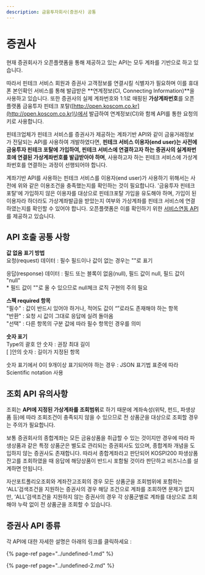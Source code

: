 ```yaml
---
description: 금융투자회사(증권사) 공통
---
```


# 증권사

현재 증권회사가 오픈플랫폼을 통해 제공하고 있는 API는 모두 계좌를 기반으로 하고 있습니다. 

따라서 핀테크 서비스 회원과 증권사 고객정보를 연결시킬 식별자가 필요하며 이를 휴대폰 본인확인 서비스를 통해 발급받은 **연계정보\(CI, Connecting Information\)**을 사용하고 있습니다. 또한 증권사의 실제 계좌번호와 1:1로 매핑된 **가상계좌번호**를 오픈플랫폼 금융투자 핀테크 포탈\([http://open.koscom.co.kr](http://open.koscom.co.kr)\)에서 발급하여 연계정보\(CI\)와 함께 API를 통한 요청의 키로 사용합니다.

핀테크업체가 핀테크 서비스를  증권사가 제공하는 계좌기반 API와 같이  금융거래정보가 전달되는 API를 사용하여 개발하였다면,  **핀테크 서비스 이용자\(end user\)는 사전에 금융투자 핀테크 포탈에 가입하여, 핀테크 서비스에 연결하고자 하는 증권사의 실계좌번호에 연결된 가상계좌번호를 발급받아야 하며**, 사용하고자 하는 핀테크 서비스에 가상계좌번호를 연결하는 과정이 선행되어야 합니다.

계좌기반 API를 사용하는 핀테크 서비스를 이용자\(end user\)가 사용하기 위해서는 사전에 위와 같은 이용조건을 충족했는지를 확인하는 것이 필요합니다. '금융투자 핀테크 포탈'에 가입하지 않은 이용자를 대상으로 핀테크포탈 가입을 유도해야 하며, 가입이 된 이용자라 하더라도 가상계좌발급을 받았는지 여부와 가상계좌를 핀테크 서비스에 연결하였는지를 확인할 수 있어야 합니다. 오픈플랫폼은 이를 확인하기 위한 [서비스연동 API](https://koscom.gitbook.io/open-api/~/edit/primary/1/api-2/undefined/undefined-2)를 제공하고 있습니다.





## API 호출 공통 사항

**값 없음 표기 방법**  
 요청\(request\)    데이터  : 필수 필드이나 값이 없는 경우는 ""로 표기  
 응답\(response\) 데이터  : 필드 또는 블록이 없음\(null\), 필드 값이 null, 필드 값이 "null"   
                                      \* 필드 값이 ""로 올 수 있으므로 null체크 로직 구현의 주의 필요 

**스펙 required 항목**   
 "필수"  :  값이 반드시 있어야 하거나, 적어도 값이 “”로라도 존재해야 하는 항목  
 "반환"  :  요청 시 값이 그대로 응답에 실려 돌아옴  
 "선택"  :  다른 항목의 구분 값에 따라 필수 항목인 경우를 의미

**숫자 표기**  
 Type의 괄호 안 숫자   :  권장 최대 길이   
 \[ \]안의 숫자                   :  길이가 지정된 항목   
 숫자 표기에서 0이 9개이상 표기되어야 하는 경우 :  JSON 표기법 표준에 따라 Scientific notation 사용





## 조회 API 유의사항

조회는 **API에 지정된 가상계좌를 조회범위**로 하기 때문에 계좌속성\(위탁, 펀드, 파생상품 등\)에 따라 조회조건이 충족되지 않을 수 있으므로 전 상품군을 대상으로 조회할 경우는 주의가 필요합니다. 

보통 증권회사의 종합계좌는 모든 금융상품을 취급할 수 있는 것이지만 경우에 따라 파생상품과 같은 특정 상품군은 별도로 관리되는 증권회사도 있으며, 종합계좌 개념을 도입하지 않는 증권사도 존재합니다. 따라서 종합계좌라고 판단되어 KOSPI200 파생상품 잔고를 조회하였을 때 응답에 해당상품이 반드시 포함될 것이라 판단하고 비즈니스를 설계하면 안됩니다. 

자산포트폴리오조회와 계좌잔고조회의 경우 모든 상품군을 조회범위에 포함하는 ‘ALL’검색조건을 지원하는 증권사의 경우 해당 조건으로 계좌를 조회하면 문제가 없지만, ‘ALL’검색조건을 지원하지 않는 증권사의 경우 각 상품군별로  계좌를 대상으로 조회해야 누락 없이 전 상품군을 조회할 수 있습니다. 





## 증권사 API 종류

각 API에 대한 자세한 설명은 아래의 링크를 클릭하세요 :

{% page-ref page="../undefined-1.md" %}

{% page-ref page="../undefined-2.md" %}



